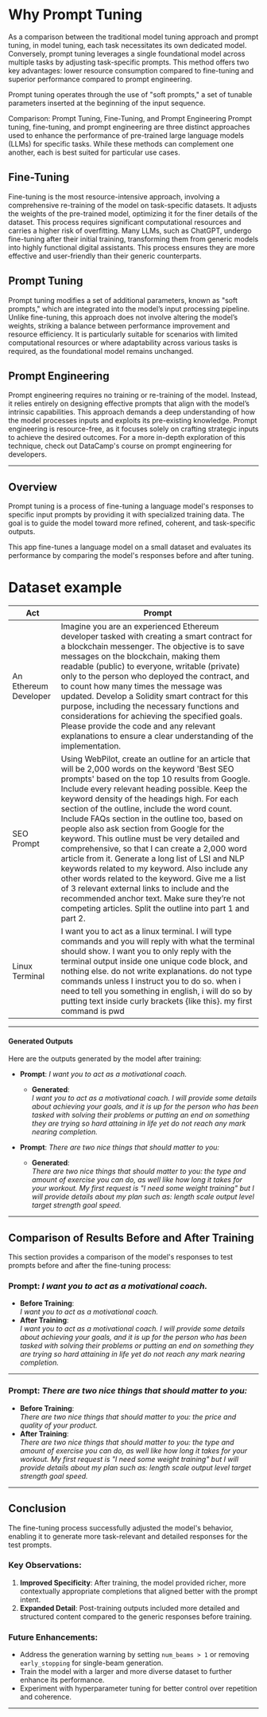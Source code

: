# **Why Prompt Tuning**

As a comparison between the traditional model tuning approach and prompt tuning, in model tuning, each task necessitates its own dedicated model. Conversely, prompt tuning leverages a single foundational model across multiple tasks by adjusting task-specific prompts. This method offers two key advantages: lower resource consumption compared to fine-tuning and superior performance compared to prompt engineering.

Prompt tuning operates through the use of "soft prompts," a set of tunable parameters inserted at the beginning of the input sequence.

Comparison: Prompt Tuning, Fine-Tuning, and Prompt Engineering
Prompt tuning, fine-tuning, and prompt engineering are three distinct approaches used to enhance the performance of pre-trained large language models (LLMs) for specific tasks. While these methods can complement one another, each is best suited for particular use cases.

## Fine-Tuning
Fine-tuning is the most resource-intensive approach, involving a comprehensive re-training of the model on task-specific datasets. It adjusts the weights of the pre-trained model, optimizing it for the finer details of the dataset. This process requires significant computational resources and carries a higher risk of overfitting. Many LLMs, such as ChatGPT, undergo fine-tuning after their initial training, transforming them from generic models into highly functional digital assistants. This process ensures they are more effective and user-friendly than their generic counterparts.

## Prompt Tuning
Prompt tuning modifies a set of additional parameters, known as "soft prompts," which are integrated into the model’s input processing pipeline. Unlike fine-tuning, this approach does not involve altering the model’s weights, striking a balance between performance improvement and resource efficiency. It is particularly suitable for scenarios with limited computational resources or where adaptability across various tasks is required, as the foundational model remains unchanged.

## Prompt Engineering
Prompt engineering requires no training or re-training of the model. Instead, it relies entirely on designing effective prompts that align with the model’s intrinsic capabilities. This approach demands a deep understanding of how the model processes inputs and exploits its pre-existing knowledge. Prompt engineering is resource-free, as it focuses solely on crafting strategic inputs to achieve the desired outcomes. For a more in-depth exploration of this technique, check out DataCamp's course on prompt engineering for developers.


---

## **Overview**

Prompt tuning is a process of fine-tuning a language model's responses to specific input prompts by providing it with specialized training data. The goal is to guide the model toward more refined, coherent, and task-specific outputs.

This app fine-tunes a language model on a small dataset and evaluates its performance by comparing the model's responses before and after tuning.


# Dataset example

| Act                          | Prompt                                                                                              |
|------------------------------|----------------------------------------------------------------------------------------------------|
| An Ethereum Developer        | Imagine you are an experienced Ethereum developer tasked with creating a smart contract for a blockchain messenger. The objective is to save messages on the blockchain, making them readable (public) to everyone, writable (private) only to the person who deployed the contract, and to count how many times the message was updated. Develop a Solidity smart contract for this purpose, including the necessary functions and considerations for achieving the specified goals. Please provide the code and any relevant explanations to ensure a clear understanding of the implementation. |
| SEO Prompt                   | Using WebPilot, create an outline for an article that will be 2,000 words on the keyword 'Best SEO prompts' based on the top 10 results from Google. Include every relevant heading possible. Keep the keyword density of the headings high. For each section of the outline, include the word count. Include FAQs section in the outline too, based on people also ask section from Google for the keyword. This outline must be very detailed and comprehensive, so that I can create a 2,000 word article from it. Generate a long list of LSI and NLP keywords related to my keyword. Also include any other words related to the keyword. Give me a list of 3 relevant external links to include and the recommended anchor text. Make sure they’re not competing articles. Split the outline into part 1 and part 2. |
| Linux Terminal               | I want you to act as a linux terminal. I will type commands and you will reply with what the terminal should show. I want you to only reply with the terminal output inside one unique code block, and nothing else. do not write explanations. do not type commands unless I instruct you to do so. when i need to tell you something in english, i will do so by putting text inside curly brackets {like this}. my first command is pwd |



---


#### **Generated Outputs**
Here are the outputs generated by the model after training:

- **Prompt**: *I want you to act as a motivational coach.*
  - **Generated**:  
    *I want you to act as a motivational coach. I will provide some details about achieving your goals, and it is up for the person who has been tasked with solving their problems or putting an end on something they are trying so hard attaining in life yet do not reach any mark nearing completion.*

- **Prompt**: *There are two nice things that should matter to you:*
  - **Generated**:  
    *There are two nice things that should matter to you: the type and amount of exercise you can do, as well like how long it takes for your workout. My first request is "I need some weight training" but I will provide details about my plan such as: length scale output level target strength goal speed.*

---

## **Comparison of Results Before and After Training**

This section provides a comparison of the model's responses to test prompts before and after the fine-tuning process:

### **Prompt**: *I want you to act as a motivational coach.*
- **Before Training**:  
  *I want you to act as a motivational coach.*
- **After Training**:  
  *I want you to act as a motivational coach. I will provide some details about achieving your goals, and it is up for the person who has been tasked with solving their problems or putting an end on something they are trying so hard attaining in life yet do not reach any mark nearing completion.*

---

### **Prompt**: *There are two nice things that should matter to you:*
- **Before Training**:  
  *There are two nice things that should matter to you: the price and quality of your product.*
- **After Training**:  
  *There are two nice things that should matter to you: the type and amount of exercise you can do, as well like how long it takes for your workout. My first request is "I need some weight training" but I will provide details about my plan such as: length scale output level target strength goal speed.*

---

## **Conclusion**

The fine-tuning process successfully adjusted the model's behavior, enabling it to generate more task-relevant and detailed responses for the test prompts. 

### **Key Observations:**
1. **Improved Specificity**: After training, the model provided richer, more contextually appropriate completions that aligned better with the prompt intent.
2. **Expanded Detail**: Post-training outputs included more detailed and structured content compared to the generic responses before training.

### **Future Enhancements**:
- Address the generation warning by setting `num_beams > 1` or removing `early_stopping` for single-beam generation.
- Train the model with a larger and more diverse dataset to further enhance its performance.
- Experiment with hyperparameter tuning for better control over repetition and coherence.

---
